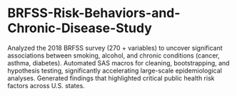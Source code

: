# BRFSS-Risk-Behaviors-and-Chronic-Disease-Study
Analyzed the 2018 BRFSS survey (270 + variables) to uncover significant associations between smoking, alcohol, and chronic conditions (cancer, asthma, diabetes). 
Automated SAS macros for cleaning, bootstrapping, and hypothesis testing, significantly accelerating large-scale epidemiological analyses. 
Generated findings that highlighted critical public health risk factors across U.S. states.
